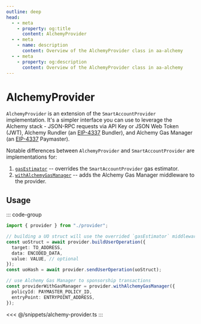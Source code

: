 ```yaml
---
outline: deep
head:
  - - meta
    - property: og:title
      content: AlchemyProvider
  - - meta
    - name: description
      content: Overview of the AlchemyProvider class in aa-alchemy
  - - meta
    - property: og:description
      content: Overview of the AlchemyProvider class in aa-alchemy
---
```


# AlchemyProvider

`AlchemyProvider` is an extension of the `SmartAccountProvider` implementation. It's a simpler interface you can use to leverage the Alchemy stack - JSON-RPC requests via API Key or JSON Web Token (JWT), Alchemy Rundler (an [EIP-4337](https://eips.ethereum.org/EIPS/eip-4337) Bundler), and Alchemy Gas Manager (an [EIP-4337](https://eips.ethereum.org/EIPS/eip-4337) Paymaster).

Notable differences between `AlchemyProvider` and `SmartAccountProvider` are implementations for:

1.  [`gasEstimator`](/packages/aa-alchemy/provider/gasEstimator) -- overrides the `SmartAccountProvider` gas estimator.
2.  [`withAlchemyGasManager`](/packages/aa-alchemy/provider/withAlchemyGasManager) -- adds the Alchemy Gas Manager middleware to the provider.

## Usage

::: code-group

```ts [example.ts]
import { provider } from "./provider";

// building a UO struct will use the overrided `gasEstimator` middleware on AlchemyProvider
const uoStruct = await provider.buildUserOperation({
  target: TO_ADDRESS,
  data: ENCODED_DATA,
  value: VALUE, // optional
});
const uoHash = await provider.sendUserOperation(uoStruct);

// use Alchemy Gas Manager to sponsorship transactions
const providerWithGasManager = provider.withAlchemyGasManager({
  policyId: PAYMASTER_POLICY_ID,
  entryPoint: ENTRYPOINT_ADDRESS,
});
```

<<< @/snippets/alchemy-provider.ts
:::
